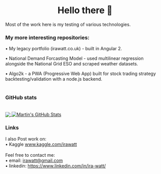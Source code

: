 <h1 align="center"> Hello there 👋 </h1>
Most of the work here is my testing of various technologies.  
<h3>My more interesting repositories: </h3>

• My legacy portfolio (irawatt.co.uk) - built in Angular 2.

• National Demand Forcasting Model - used multilinear regression 
alongside the National Grid ESO and scraped weather datasets.

• Algo2k - a PWA (Progressive Web App) built for stock trading strategy backtesting/validation with a node.js backend. <br><br>



<h3>GitHub stats</h3>
<br>
<a href="https://github.com/wisespira/wisespira">
  <img align="center" src="https://github-readme-stats.vercel.app/api/top-langs/?username=wisespira&hide=java,javascript,html,CSS&langs_count=7" />
</a>
<a href="https://github.com/wisespira/wisespira">
  <img align="center" src="https://github-readme-stats.vercel.app/api?username=wisespira&show_icons=true&line_height=27&count_private=true" alt="Martin's GitHub Stats" />
</a>
<h3>Links</h3>

I also Post work on:<br>
  • Kaggle www.kaggle.com/irawatt 
<br><br>
Feel free to contact me: <br>
  • email: irawatt@gmail.com<br>
  • linkedin: https://www.linkedin.com/in/ira-watt/
  

<!--
**wisespira/wisespira** is a ✨ _special_ ✨ repository because its `README.md` (this file) appears on your GitHub profile.
<h3>What am I up to? </h3>
<details>
<summary>Click and check my GitHub stats dashboard  &#x1f4c8;</summary>
</details> 

<h3>Other repositories to look at: </h3>

• My legacy portfolio (irawatt.co.uk) - built in Angular 2.

• National Demand Forcasting Model - used multilinear regression 
alongside the National Grid ESO and scraped weather datasets.

• Algo2k - a PWA (Progressive Web App) built for stock trading strategy backtesting/validation with a node.js backend. <br><br>

<details>
<summary>GitHub stats</summary>
<br>
<a href="https://github.com/wisespira/wisespira">
  <img align="center" src="https://github-readme-stats.vercel.app/api/top-langs/?username=wisespira&hide=java,javascript,html,CSS&langs_count=7&title_color=ffffff&text_color=c9cacc&icon_color=2bbc8a&bg_color=1d1f21" />
</a>
<a href="https://github.com/wisespira/wisespira">
  <img align="center" src="https://github-readme-stats.vercel.app/api?username=wisespira&show_icons=true&line_height=27&count_private=true&title_color=ffffff&text_color=c9cacc&icon_color=2bbc8a&bg_color=1d1f21" alt="Martin's GitHub Stats" />
</a>
</details> 
<br>
<img align="center" src="https://github-readme-stats.vercel.app/api?username=wisespira&show_icons=true&line_height=27&count_private=true&title_color=ffffff&text_color=c9cacc&icon_color=2bbc8a&bg_color=1d1f21" alt="Martin's GitHub Stats" />

Here are some ideas to get you started:

- 🔭 I’m currently working on ...
- 🌱 I’m currently learning ...
- 👯 I’m looking to collaborate on ...
- 🤔 I’m looking for help with ...
- 💬 Ask me about ...
- 📫 How to reach me: ...
- 😄 Pronouns: ...
- ⚡ Fun fact: ...
-->
